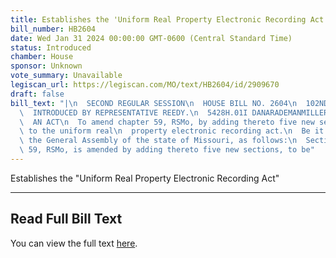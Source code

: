 ```yaml
---
title: Establishes the 'Uniform Real Property Electronic Recording Act'
bill_number: HB2604
date: Wed Jan 31 2024 00:00:00 GMT-0600 (Central Standard Time)
status: Introduced
chamber: House
sponsor: Unknown
vote_summary: Unavailable
legiscan_url: https://legiscan.com/MO/text/HB2604/id/2909670
draft: false
bill_text: "|\n  SECOND REGULAR SESSION\n  HOUSE BILL NO. 2604\n  102ND GENERAL ASSEMBLY\n\
  \  INTRODUCED BY REPRESENTATIVE REEDY.\n  5428H.01I DANARADEMANMILLER,ChiefClerk\n\
  \  AN ACT\n  To amend chapter 59, RSMo, by adding thereto five new sections relating\
  \ to the uniform real\n  property electronic recording act.\n  Be it enacted by\
  \ the General Assembly of the state of Missouri, as follows:\n  Section A. Chapter\
  \ 59, RSMo, is amended by adding thereto five new sections, to be"
---
```

Establishes the "Uniform Real Property Electronic Recording Act"

---

## Read Full Bill Text

You can view the full text [here](https://legiscan.com/MO/text/HB2604/id/2909670).
